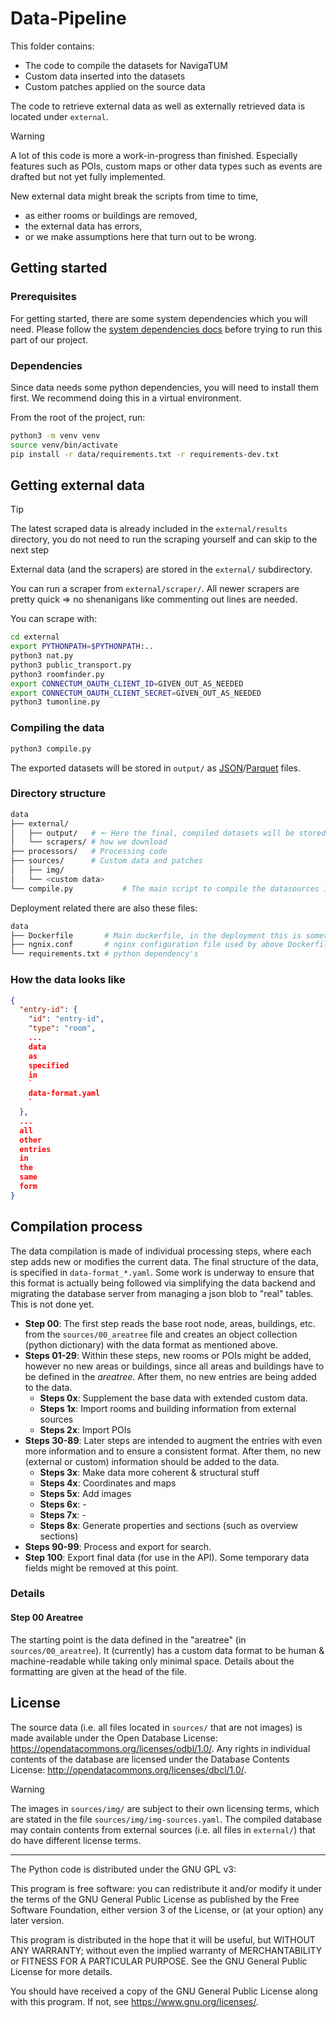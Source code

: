 # Data-Pipeline

This folder contains:

- The code to compile the datasets for NavigaTUM
- Custom data inserted into the datasets
- Custom patches applied on the source data

The code to retrieve external data as well as externally retrieved data is located under `external`.

> [!WARNING]
> A lot of this code is more a work-in-progress than finished.
> Especially features such as POIs, custom maps or other data types such as events are drafted but not yet fully implemented.
>
> New external data might break the scripts from time to time,
> - as either rooms or buildings are removed,
> - the external data has errors,
> - or we make assumptions here that turn out to be wrong.

## Getting started

### Prerequisites

For getting started, there are some system dependencies which you will need.
Please follow the [system dependencies docs](/resources/documentation/Dependencies.md) before trying to run this part of
our project.

### Dependencies

Since data needs some python dependencies, you will need to install them first.
We recommend doing this in a virtual environment.

From the root of the project, run:

```bash
python3 -m venv venv
source venv/bin/activate
pip install -r data/requirements.txt -r requirements-dev.txt
```

## Getting external data

> [!TIP]
> The latest scraped data is already included in the `external/results` directory,
> you do not need to run the scraping yourself and can skip to the next step

External data (and the scrapers) are stored in the `external/` subdirectory.

You can run a scraper from `external/scraper/`.
All newer scrapers are pretty quick => no shenanigans like commenting out lines are needed.

You can scrape with:

```bash
cd external
export PYTHONPATH=$PYTHONPATH:..
python3 nat.py
python3 public_transport.py
python3 roomfinder.py
export CONNECTUM_OAUTH_CLIENT_ID=GIVEN_OUT_AS_NEEDED
export CONNECTUM_OAUTH_CLIENT_SECRET=GIVEN_OUT_AS_NEEDED
python3 tumonline.py
```

### Compiling the data

```bash
python3 compile.py
```

The exported datasets will be stored in `output/`
as [JSON](https://www.json.org/json-de.html)/[Parquet](https://wikipedia.org/wiki/Apache_Parquet) files.

### Directory structure

```bash
data
├── external/
│   ├── output/   # 🠔 Here the final, compiled datasets will be stored
│   └── scrapers/ # how we download
├── processors/   # Processing code
├── sources/      # Custom data and patches
│   ├── img/
│   └── <custom data>
└── compile.py           # The main script to compile the datasources into our data representation
```

Deployment related there are also these files:

```bash
data
├── Dockerfile       # Main dockerfile, in the deployment this is sometimes called the cdn
├── ngnix.conf       # nginx configuration file used by above Dockerfile
└── requirements.txt # python dependency's
```

### How the data looks like

```json
{
  "entry-id": {
    "id": "entry-id",
    "type": "room",
    ...
    data
    as
    specified
    in
    `
    data-format.yaml
    `
  },
  ...
  all
  other
  entries
  in
  the
  same
  form
}
```

## Compilation process

The data compilation is made of individual processing steps, where each step adds new or modifies the current data.
The final structure of the data, is specified in `data-format_*.yaml`.
Some work is underway to ensure that this format is actually being followed via simplifying the data backend and migrating the database server from managing a json blob to "real" tables. This is not done yet.

- **Step 00**: The first step reads the base root node, areas, buildings, etc. from the
  `sources/00_areatree` file and creates an object collection (python dictionary)
  with the data format as mentioned above.
- **Steps 01-29**: Within these steps, new rooms or POIs might be added, however no
  new areas or buildings, since all areas and buildings have to be defined in the
  _areatree_. After them, no new entries are being added to the data.
    - **Steps 0x**: Supplement the base data with extended custom data.
    - **Steps 1x**: Import rooms and building information from external sources
    - **Steps 2x**: Import POIs
- **Steps 30-89**: Later steps are intended to augment the entries with even more
  information and to ensure a consistent format. After them, no new (external or custom)
  information should be added to the data.
    - **Steps 3x**: Make data more coherent & structural stuff
    - **Steps 4x**: Coordinates and maps
    - **Steps 5x**: Add images
    - **Steps 6x**: -
    - **Steps 7x**: -
    - **Steps 8x**: Generate properties and sections (such as overview sections)
- **Steps 90-99**: Process and export for search.
- **Step 100**: Export final data (for use in the API). Some temporary data fields might be removed at this point.

### Details

#### Step 00 Areatree

The starting point is the data defined in the "areatree" (in `sources/00_areatree`).
It (currently) has a custom data format to be human & machine-readable while taking only minimal space.
Details about the formatting are given at the head of the file.

## License

The source data (i.e. all files located in `sources/` that are not images) is made available under the Open Database
License: <https://opendatacommons.org/licenses/odbl/1.0/>.
Any rights in individual contents of the database are licensed under the Database Contents
License: <http://opendatacommons.org/licenses/dbcl/1.0/>.

> [!WARNING]
> The images in `sources/img/` are subject to their own licensing terms, which are stated in the
> file `sources/img/img-sources.yaml`.
> The compiled database may contain contents from external sources (i.e. all files in `external/`) that do have
> different license terms.

---

The Python code is distributed under the GNU GPL v3:

This program is free software: you can redistribute it and/or modify
it under the terms of the GNU General Public License as published by
the Free Software Foundation, either version 3 of the License, or
(at your option) any later version.

This program is distributed in the hope that it will be useful,
but WITHOUT ANY WARRANTY; without even the implied warranty of
MERCHANTABILITY or FITNESS FOR A PARTICULAR PURPOSE. See the
GNU General Public License for more details.

You should have received a copy of the GNU General Public License
along with this program. If not, see <https://www.gnu.org/licenses/>.
